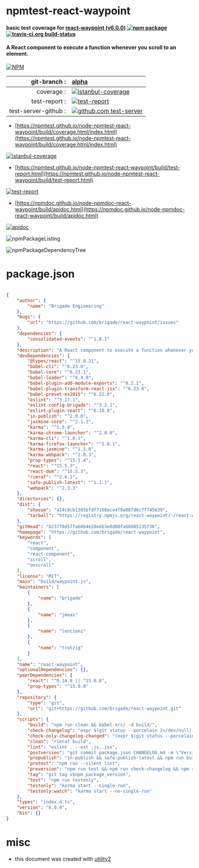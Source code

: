 # npmtest-react-waypoint

#### basic test coverage for  [react-waypoint (v6.0.0)](https://github.com/brigade/react-waypoint)  [![npm package](https://img.shields.io/npm/v/npmtest-react-waypoint.svg?style=flat-square)](https://www.npmjs.org/package/npmtest-react-waypoint) [![travis-ci.org build-status](https://api.travis-ci.org/npmtest/node-npmtest-react-waypoint.svg)](https://travis-ci.org/npmtest/node-npmtest-react-waypoint)

#### A React component to execute a function whenever you scroll to an element.

[![NPM](https://nodei.co/npm/react-waypoint.png?downloads=true&downloadRank=true&stars=true)](https://www.npmjs.com/package/react-waypoint)

| git-branch : | [alpha](https://github.com/npmtest/node-npmtest-react-waypoint/tree/alpha)|
|--:|:--|
| coverage : | [![istanbul-coverage](https://npmtest.github.io/node-npmtest-react-waypoint/build/coverage.badge.svg)](https://npmtest.github.io/node-npmtest-react-waypoint/build/coverage.html/index.html)|
| test-report : | [![test-report](https://npmtest.github.io/node-npmtest-react-waypoint/build/test-report.badge.svg)](https://npmtest.github.io/node-npmtest-react-waypoint/build/test-report.html)|
| test-server-github : | [![github.com test-server](https://npmtest.github.io/node-npmtest-react-waypoint/GitHub-Mark-32px.png)](https://npmtest.github.io/node-npmtest-react-waypoint/build/app/index.html) | | build-artifacts : | [![build-artifacts](https://npmtest.github.io/node-npmtest-react-waypoint/glyphicons_144_folder_open.png)](https://github.com/npmtest/node-npmtest-react-waypoint/tree/gh-pages/build)|

- [https://npmtest.github.io/node-npmtest-react-waypoint/build/coverage.html/index.html](https://npmtest.github.io/node-npmtest-react-waypoint/build/coverage.html/index.html)

[![istanbul-coverage](https://npmtest.github.io/node-npmtest-react-waypoint/build/screenCapture.buildCi.browser.%252Ftmp%252Fbuild%252Fcoverage.lib.html.png)](https://npmtest.github.io/node-npmtest-react-waypoint/build/coverage.html/index.html)

- [https://npmtest.github.io/node-npmtest-react-waypoint/build/test-report.html](https://npmtest.github.io/node-npmtest-react-waypoint/build/test-report.html)

[![test-report](https://npmtest.github.io/node-npmtest-react-waypoint/build/screenCapture.buildCi.browser.%252Ftmp%252Fbuild%252Ftest-report.html.png)](https://npmtest.github.io/node-npmtest-react-waypoint/build/test-report.html)

- [https://npmdoc.github.io/node-npmdoc-react-waypoint/build/apidoc.html](https://npmdoc.github.io/node-npmdoc-react-waypoint/build/apidoc.html)

[![apidoc](https://npmdoc.github.io/node-npmdoc-react-waypoint/build/screenCapture.buildCi.browser.%252Ftmp%252Fbuild%252Fapidoc.html.png)](https://npmdoc.github.io/node-npmdoc-react-waypoint/build/apidoc.html)

![npmPackageListing](https://npmtest.github.io/node-npmtest-react-waypoint/build/screenCapture.npmPackageListing.svg)

![npmPackageDependencyTree](https://npmtest.github.io/node-npmtest-react-waypoint/build/screenCapture.npmPackageDependencyTree.svg)



# package.json

```json

{
    "author": {
        "name": "Brigade Engineering"
    },
    "bugs": {
        "url": "https://github.com/brigade/react-waypoint/issues"
    },
    "dependencies": {
        "consolidated-events": "^1.0.1"
    },
    "description": "A React component to execute a function whenever you scroll to an element.",
    "devDependencies": {
        "@types/react": "^15.0.21",
        "babel-cli": "^6.23.0",
        "babel-core": "^6.23.1",
        "babel-loader": "^6.4.0",
        "babel-plugin-add-module-exports": "^0.2.1",
        "babel-plugin-transform-react-jsx": "^6.23.0",
        "babel-preset-es2015": "^6.22.0",
        "eslint": "^3.17.1",
        "eslint-config-brigade": "^3.2.1",
        "eslint-plugin-react": "^6.10.0",
        "in-publish": "^2.0.0",
        "jasmine-core": "^2.1.3",
        "karma": "^1.5.0",
        "karma-chrome-launcher": "^2.0.0",
        "karma-cli": "^1.0.1",
        "karma-firefox-launcher": "^1.0.1",
        "karma-jasmine": "^1.1.0",
        "karma-webpack": "^2.0.3",
        "prop-types": "^15.5.4",
        "react": "^15.5.3",
        "react-dom": "^15.5.3",
        "rimraf": "^2.6.1",
        "safe-publish-latest": "^1.1.1",
        "webpack": "^2.3.3"
    },
    "directories": {},
    "dist": {
        "shasum": "a14c8cb1305bfdf7160ace4f8a087d6c7f745639",
        "tarball": "https://registry.npmjs.org/react-waypoint/-/react-waypoint-6.0.0.tgz"
    },
    "gitHead": "b23770d57fa66b4e20eeb3e8d80fa60d85135f36",
    "homepage": "https://github.com/brigade/react-waypoint",
    "keywords": [
        "react",
        "component",
        "react-component",
        "scroll",
        "onscroll"
    ],
    "license": "MIT",
    "main": "build/waypoint.js",
    "maintainers": [
        {
            "name": "brigade"
        },
        {
            "name": "jmeas"
        },
        {
            "name": "lencioni"
        },
        {
            "name": "trotzig"
        }
    ],
    "name": "react-waypoint",
    "optionalDependencies": {},
    "peerDependencies": {
        "react": "^0.14.0 || ^15.0.0",
        "prop-types": "^15.0.0"
    },
    "repository": {
        "type": "git",
        "url": "git+https://github.com/brigade/react-waypoint.git"
    },
    "scripts": {
        "build": "npm run clean && babel src/ -d build/",
        "check-changelog": "expr $(git status --porcelain 2>/dev/null| grep \"^\\s*M.*CHANGELOG.md\" | wc -l) >/dev/null || (echo 'Please edit CHANGELOG.md' && exit 1)",
        "check-only-changelog-changed": "(expr $(git status --porcelain 2>/dev/null| grep -v \"CHANGELOG.md\" | wc -l) >/dev/null && echo 'Only CHANGELOG.md may have uncommitted changes' && exit 1) || exit 0",
        "clean": "rimraf build",
        "lint": "eslint . --ext .js,.jsx",
        "postversion": "git commit package.json CHANGELOG.md -m \"Version $npm_package_version\" && npm run tag && git push && git push --tags && npm publish",
        "prepublish": "in-publish && safe-publish-latest && npm run build || not-in-publish",
        "pretest": "npm run --silent lint",
        "preversion": "npm run test && npm run check-changelog && npm run check-only-changelog-changed",
        "tag": "git tag v$npm_package_version",
        "test": "npm run testonly",
        "testonly": "karma start --single-run",
        "testonly:watch": "karma start --no-single-run"
    },
    "types": "index.d.ts",
    "version": "6.0.0",
    "bin": {}
}
```



# misc
- this document was created with [utility2](https://github.com/kaizhu256/node-utility2)
